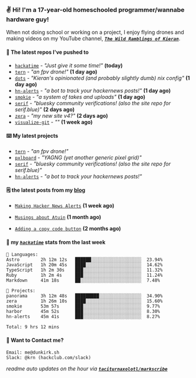 ### ✌️ Hi! I'm a 17-year-old homeschooled programmer/wannabe hardware guy!

When not doing school or working on a project, I enjoy flying drones and making videos on my YouTube channel, [**_`The Wild Ramblings of Kieran`_**](https://youtube.com/@kieran.rambles).

#### 👷 The latest repos I've pushed to

- [`hackatime`](https://github.com/hackclub/hackatime) - _"Just give it some time!"_ **(today)**
- [`tern`](https://github.com/taciturnaxolotl/tern) - _"an fpv drone!"_ **(1 day ago)**
- [`dots`](https://github.com/taciturnaxolotl/dots) - _"Kieran's opinionated (and probably slightly dumb) nix config"_ **(1 day ago)**
- [`hn-alerts`](https://github.com/taciturnaxolotl/hn-alerts) - _"a bot to track your hackernews posts!"_ **(1 day ago)**
- [`smokie`](https://github.com/taciturnaxolotl/smokie) - _"a system of takes and uploads"_ **(1 day ago)**
- [`serif`](https://github.com/taciturnaxolotl/serif) - _"bluesky community verifications! (also the site repo for serif.blue)"_ **(2 days ago)**
- [`zera`](https://github.com/taciturnaxolotl/zera) - _"my new site v4?"_ **(2 days ago)**
- [`visualize-git`](https://github.com/maxwofford/visualize-git) - _""_ **(1 week ago)**

#### ⌨️ My latest projects

- [`tern`](https://github.com/taciturnaxolotl/tern) - _"an fpv drone!"_
- [`pxlboard`](https://github.com/taciturnaxolotl/pxlboard) - _"YAGNG (yet another generic pixel grid)"_
- [`serif`](https://github.com/taciturnaxolotl/serif) - _"bluesky community verifications! (also the site repo for serif.blue)"_
- [`hn-alerts`](https://github.com/taciturnaxolotl/hn-alerts) - _"a bot to track your hackernews posts!"_

#### 🗒️ the latest posts from my [blog](https://dunkirk.sh)

- [`Making Hacker News Alerts`](https://dunkirk.sh/blog/hn-alerts/) **(1 week ago)**

- [`Musings about Atuin`](https://dunkirk.sh/blog/atuin/) **(1 month ago)**

- [`Adding a copy code button`](https://dunkirk.sh/blog/adding-a-copy-button/) **(2 months ago)**



#### 📡 my [_`hackatime`_](https://waka.hackclub.com) stats from the last week

```text
💾 Languages:
Astro        2h 12m 12s   ██████░░░░░░░░░░░░░░░░░░░  23.94%
JavaScript   1h 20m 45s   ████░░░░░░░░░░░░░░░░░░░░░  14.62%
TypeScript   1h 2m 30s    ███░░░░░░░░░░░░░░░░░░░░░░  11.32%
Ruby         1h 2m 4s     ███░░░░░░░░░░░░░░░░░░░░░░  11.24%
Markdown     41m 18s      ██░░░░░░░░░░░░░░░░░░░░░░░  7.48%

💼 Projects:
panorama     3h 12m 48s   █████████░░░░░░░░░░░░░░░░  34.90%
zera         1h 26m 10s   ████░░░░░░░░░░░░░░░░░░░░░  15.60%
smokie       53m 57s      ███░░░░░░░░░░░░░░░░░░░░░░  9.77%
harbor       45m 52s      ███░░░░░░░░░░░░░░░░░░░░░░  8.30%
hn-alerts    45m 41s      ███░░░░░░░░░░░░░░░░░░░░░░  8.27%

Total: 9 hrs 12 mins
```

#### 📮 Want to Contact me?

```text
Email: me@dunkirk.sh
Slack: @krn (hackclub.com/slack)
```

_readme auto updates on the hour via [**`taciturnaxolotl/markscribe`**](https://github.com/taciturnaxolotl/markscribe)_
